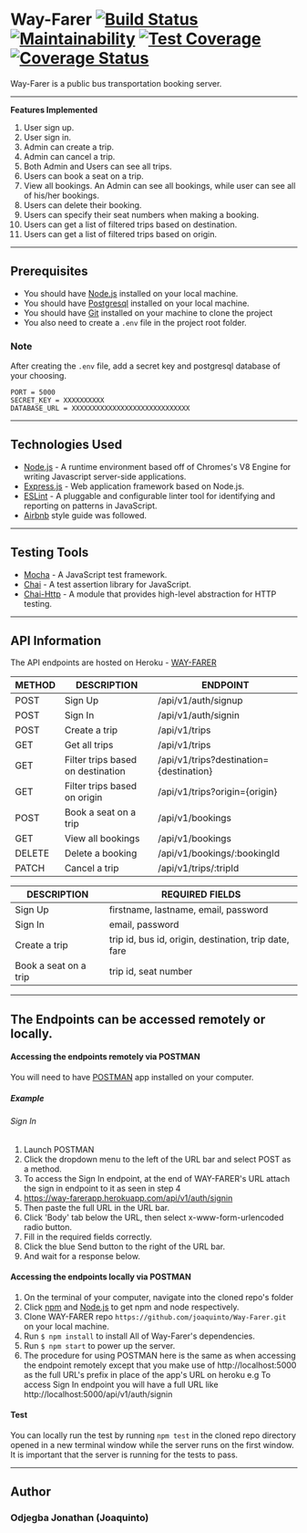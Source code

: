 # Way-Farer  [![Build Status](https://travis-ci.org/joaquinto/Way-Farer.svg?branch=develop)](https://travis-ci.org/joaquinto/Way-Farer)  [![Maintainability](https://api.codeclimate.com/v1/badges/78445729bfe0eb071b2d/maintainability)](https://codeclimate.com/github/joaquinto/Way-Farer/maintainability)  [![Test Coverage](https://api.codeclimate.com/v1/badges/78445729bfe0eb071b2d/test_coverage)](https://codeclimate.com/github/joaquinto/Way-Farer/test_coverage)  [![Coverage Status](https://coveralls.io/repos/github/joaquinto/Way-Farer/badge.svg?branch=develop)](https://coveralls.io/github/joaquinto/Way-Farer?branch=develop)
Way-Farer is a public bus transportation booking server.

___

**Features Implemented**
1. User sign up.
2. User sign in.
3. Admin can create a trip.
4. Admin can cancel a trip.
5. Both Admin and Users can see all trips.
6. Users can book a seat on a trip.
7. View all bookings. An Admin can see all bookings, while user can see all of his/her
bookings.
8. Users can delete their booking.
9. Users can specify their seat numbers when making a booking.
10. Users can get a list of filtered trips based on destination.
11. Users can get a list of filtered trips based on origin.

___

## Prerequisites

* You should have [Node.js](https://nodejs.org/en/) installed on your local machine.
* You should have [Postgresql](https://www.postgresql.org/download/) installed on your local machine.
* You should have [Git](https://git-scm.com/downloads) installed on your machine to clone the project
* You also need to create a `.env` file in the project root folder.

### Note
After creating the `.env` file, add a secret key and postgresql database of your choosing.

```
PORT = 5000
SECRET_KEY = XXXXXXXXXX
DATABASE_URL = XXXXXXXXXXXXXXXXXXXXXXXXXXXXX
```
___


## Technologies Used
* [Node.js](https://nodejs.org/en/) - A runtime environment based off of Chromes's V8 Engine for writing Javascript server-side applications.
* [Express.js](https://expressjs.com/) - Web application framework based on Node.js.
* [ESLint](https://eslint.org/) - A pluggable and configurable linter tool for identifying and reporting on patterns in JavaScript.
* [Airbnb](https://www.npmjs.com/package/eslint-config-airbnb) style guide was followed.

___


## Testing Tools
* [Mocha](https://mochajs.org/) - A JavaScript test framework.
* [Chai](https://www.chaijs.com/) - A test assertion library for JavaScript.
* [Chai-Http](https://www.npmjs.com/package/chai-http) - A module that provides high-level abstraction for HTTP testing.

___

## API Information
The API endpoints are hosted on Heroku - [WAY-FARER](https://way-farerapp.herokuapp.com/)

|METHOD  |DESCRIPTION                        |ENDPOINT                                  |
|------- |-----------------------------------|------------------------------------------|
|POST    |Sign Up                            |/api/v1/auth/signup                        |
|POST    |Sign In                            |/api/v1/auth/signin                        |
|POST    |Create a trip           |/api/v1/trips                         |
|GET   | Get all trips           | /api/v1/trips  |
|GET   | Filter trips based on destination           | /api/v1/trips?destination={destination}  |
|GET   | Filter trips based on origin           | /api/v1/trips?origin={origin}  |
|POST    | Book a seat on a trip        | /api/v1/bookings  |
|GET    | View all bookings                | /api/v1/bookings   |
|DELETE   | Delete a booking                    | /api/v1/bookings/:bookingId   |
|PATCH    | Cancel a trip        | /api/v1/trips/:tripId      |





|DESCRIPTION         |REQUIRED FIELDS                                                    |                 
|--------------------|-------------------------------------------------------------------|
|Sign Up             |firstname, lastname, email, password                              |
|Sign In             |email, password                                                    |
|Create a trip| trip id, bus id, origin, destination, trip date, fare   |
|Book a seat on a trip | trip id, seat number   |


___
## The Endpoints can be accessed remotely or locally.

#### Accessing the endpoints remotely via POSTMAN
You will need to have [POSTMAN](https://www.getpostman.com/downloads/) app installed on your computer.

##### Example 
###### Sign In
1. Launch POSTMAN
2. Click the dropdown menu to the left of the URL bar and select POST as a method.
3. To access the Sign In endpoint, at the end of WAY-FARER's URL attach the sign in endpoint to it as seen in step 4
4. https://way-farerapp.herokuapp.com/api/v1/auth/signin 
5. Then paste the full URL in the URL bar.
6. Click 'Body' tab below the URL, then select x-www-form-urlencoded radio button.
7. Fill in the required fields correctly.
8. Click the blue Send button to the right of the URL bar.
9. And wait for a response below.


#### Accessing the endpoints locally via POSTMAN

1. On the terminal of your computer, navigate into the cloned repo's folder
2. Click [npm](https://www.npmjs.com/get-npm) and [Node.js](https://nodejs.org/en/) to get npm and node respectively.
3. Clone WAY-FARER repo `https://github.com/joaquinto/Way-Farer.git` on your local machine.
4. Run `$ npm install` to install All of Way-Farer's dependencies.
5. Run `$ npm start` to power up the server.
6. The procedure for using POSTMAN here is the same as when accessing the endpoint remotely except that you make use of http://localhost:5000 as the full URL's prefix in place of the app's URL on heroku
e.g To access Sign In endpoint you will have a full URL like http://localhost:5000/api/v1/auth/signin

#### Test
You can locally run the test by running `npm test` in the cloned repo directory opened in a new terminal window while the server runs on the first window. It is important that the server is running for the tests to pass.

___

## Author
### Odjegba Jonathan (Joaquinto)
